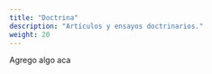 ```yaml
---
title: "Doctrina"
description: "Artículos y ensayos doctrinarios."
weight: 20
---
```


Agrego algo aca
